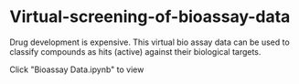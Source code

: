 # Virtual-screening-of-bioassay-data
Drug development is expensive. This virtual bio assay data can be used to classify compounds as hits (active) against their biological targets.

Click	"Bioassay Data.ipynb" to view
